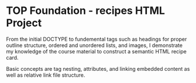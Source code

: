 # TOP Foundation - recipes HTML Project

From the initial DOCTYPE to fundemental tags such as headings for proper outline structure, ordered and unordered lists, and images, I demonstrate my knowledge of the course material to construct a semantic HTML recipe card.

Basic concepts are tag nesting, attributes, and linking embedded content as well as relative link file structure.

